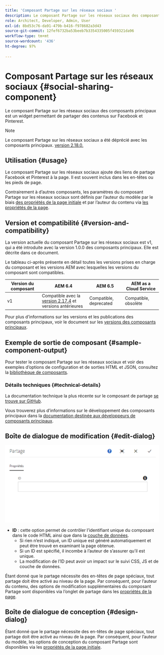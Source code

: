 ```yaml
---
title: 'Composant Partage sur les réseaux sociaux '
description: Le composant Partage sur les réseaux sociaux des composants principaux est un widget permettant de partager des contenus sur Facebook et Pinterest.
role: Architect, Developer, Admin, User
exl-id: 8bd53c76-da91-479b-b416-f978682a3d43
source-git-commit: 12fef6732ba53beeb7b3354335005f459321da96
workflow-type: tm+mt
source-wordcount: '436'
ht-degree: 97%

---
```


# Composant Partage sur les réseaux sociaux {#social-sharing-component}

Le composant Partage sur les réseaux sociaux des composants principaux est un widget permettant de partager des contenus sur Facebook et Pinterest.

>[!NOTE]
>
>Le composant Partage sur les réseaux sociaux a été déprécié avec les composants principaux. [version 2.18.0.](/help/versions.md)

## Utilisation {#usage}

Le composant Partage sur les réseaux sociaux ajoute des liens de partage Facebook et Pinterest à la page. Il est souvent inclus dans les en-têtes ou les pieds de page.

Contrairement à d’autres composants, les paramètres du composant Partage sur les réseaux sociaux sont définis par l’auteur du modèle par le biais [des propriétés de la page initiale](https://experienceleague.adobe.com/docs/experience-manager-cloud-service/sites/authoring/features/templates.html?lang=fr) et par l’auteur du contenu via [les propriétés de la page](https://experienceleague.adobe.com/docs/experience-manager-cloud-service/sites/authoring/fundamentals/page-properties.html?lang=fr).

## Version et compatibilité {#version-and-compatibility}

La version actuelle du composant Partage sur les réseaux sociaux est v1, qui a été introduite avec la version 1.0.0 des composants principaux. Elle est décrite dans ce document.

Le tableau ci-après présente en détail toutes les versions prises en charge du composant et les versions AEM avec lesquelles les versions du composant sont compatibles.

| Version du composant | AEM 6.4 | AEM 6.5 | AEM as a Cloud Service |
|--- |--- |--- |---|
| v1 | Compatible avec la <br>[version 2.17.4](/help/versions.md) et versions antérieures | Compatible, deprecated | Compatible, obsolète |

Pour plus d’informations sur les versions et les publications des composants principaux, voir le document sur les [versions des composants principaux](/help/versions.md).

## Exemple de sortie de composant {#sample-component-output}

Pour tester le composant Partage sur les réseaux sociaux et voir des exemples d’options de configuration et de sorties HTML et JSON, consultez la [bibliothèque de composants](https://adobe.com/go/aem_cmp_library_sharing_fr).

### Détails techniques {#technical-details}

La documentation technique la plus récente sur le composant de partage [se trouve sur GitHub](https://adobe.com/go/aem_cmp_tech_sharing_v1_fr).

Vous trouverez plus d’informations sur le développement des composants principaux dans la [documentation destinée aux développeurs de composants principaux](/help/developing/overview.md).

## Boîte de dialogue de modification {#edit-dialog}

![Boîte de dialogue de modification du composant Partage](/help/assets/sharing-edit.png)

* **ID** : cette option permet de contrôler l’identifiant unique du composant dans le code HTML ainsi que dans la [couche de données](/help/developing/data-layer/overview.md).
   * Si rien n’est indiqué, un ID unique est généré automatiquement et peut être trouvé en examinant la page obtenue.
   * Si un ID est spécifié, il incombe à l’auteur de s’assurer qu’il est unique.
   * La modification de l’ID peut avoir un impact sur le suivi CSS, JS et de couche de données.

Étant donné que le partage nécessite des en-têtes de page spéciaux, tout partage doit être activé au niveau de la page. Par conséquent, pour l’auteur du contenu, des options de modification supplémentaires du composant Partage sont disponibles via l’onglet de partage dans les [propriétés de la page](https://experienceleague.adobe.com/docs/experience-manager-cloud-service/sites/authoring/fundamentals/page-properties.html).

## Boîte de dialogue de conception {#design-dialog}

Étant donné que le partage nécessite des en-têtes de page spéciaux, tout partage doit être activé au niveau de la page. Par conséquent, pour l’auteur du modèle, les options de conception du composant Partage sont disponibles via les [propriétés de la page initiale](https://experienceleague.adobe.com/docs/experience-manager-cloud-service/sites/authoring/features/templates.html).
